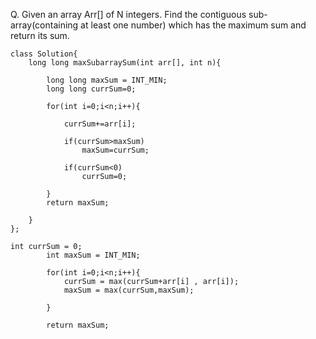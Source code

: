 Q. Given an array Arr[] of N integers. Find the contiguous sub-array(containing at least one number) which has the maximum sum and return its sum.

```
class Solution{
    long long maxSubarraySum(int arr[], int n){
        
        long long maxSum = INT_MIN;
        long long currSum=0;
        
        for(int i=0;i<n;i++){
            
            currSum+=arr[i];

            if(currSum>maxSum)
                maxSum=currSum;
            
            if(currSum<0)
                currSum=0;
    
        }
        return maxSum;
        
    }
};
```

```
int currSum = 0;
        int maxSum = INT_MIN;
        
        for(int i=0;i<n;i++){
            currSum = max(currSum+arr[i] , arr[i]);
            maxSum = max(currSum,maxSum);
           
        }

        return maxSum;
```     
